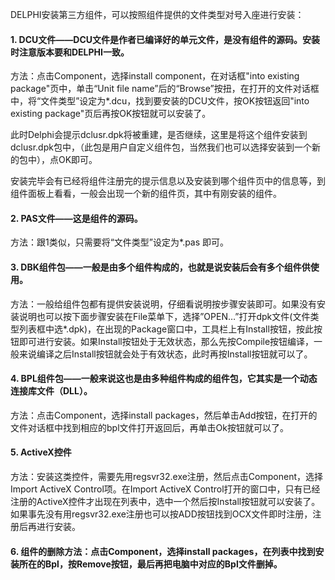 
DELPHI安装第三方组件，可以按照组件提供的文件类型对号入座进行安装：

#### 1. DCU文件——DCU文件是作者已编译好的单元文件，是没有组件的源码。安装时注意版本要和DELPHI一致。

方法：点击Component，选择install component，在对话框"into existing package"页中，单击“Unit file name”后的“Browse”按扭，在打开的文件对话框中，将“文件类型”设定为*.dcu，找到要安装的DCU文件，按OK按钮返回"into existing package"页后再按OK按钮就可以安装了。

此时Delphi会提示dclusr.dpk将被重建，是否继续，这里是将这个组件安装到dclusr.dpk包中，（此包是用户自定义组件包，当然我们也可以选择安装到一个新的包中），点OK即可。

 安装完毕会有已经将组件注册完的提示信息以及安装到哪个组件页中的信息等，到组件面板上看看，一般会出现一个新的组件页，其中有刚安装的组件。

#### 2. PAS文件——这是组件的源码。

方法：跟1类似，只需要将“文件类型”设定为*.pas 即可。

#### 3. DBK组件包——一般是由多个组件构成的，也就是说安装后会有多个组件供使用。

方法：一般给组件包都有提供安装说明，仔细看说明按步骤安装即可。如果没有安装说明也可以按下面步骤安装在File菜单下，选择”OPEN…”打开dpk文件(文件类型列表框中选*.dpk)，在出现的Package窗口中，工具栏上有Install按钮，按此按钮即可进行安装。如果Install按钮处于无效状态，那么先按Compile按钮编译，一般来说编译之后Install按钮就会处于有效状态，此时再按Install按钮就可以了。

#### 4. BPL组件包——一般来说这也是由多种组件构成的组件包，它其实是一个动态连接库文件（DLL）。

方法：点击Component，选择install packages，然后单击Add按钮，在打开的文件对话框中找到相应的bpl文件打开返回后，再单击Ok按钮就可以了。

#### 5. ActiveX控件

方法：安装这类控件，需要先用regsvr32.exe注册，然后点击Component，选择Import ActiveX Control项。在Import ActiveX Control打开的窗口中，只有已经注册的ActiveX控件才出现在列表中，选中一个然后按Install按钮就可以安装了。如果事先没有用regsvr32.exe注册也可以按ADD按钮找到OCX文件即时注册，注册后再进行安装。



#### 6. 组件的删除方法：点击Component，选择install packages，在列表中找到安装所在的Bpl，按Remove按钮，最后再把电脑中对应的Bpl文件删掉。